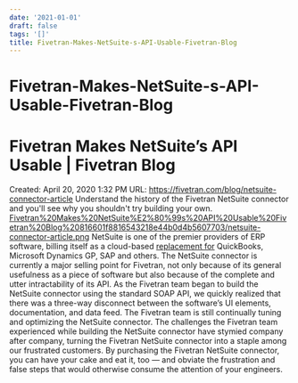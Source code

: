 ```yaml
---
date: '2021-01-01'
draft: false
tags: '[]'
title: Fivetran-Makes-NetSuite-s-API-Usable-Fivetran-Blog
---
```


# Fivetran-Makes-NetSuite-s-API-Usable-Fivetran-Blog

# Fivetran Makes NetSuite’s API Usable | Fivetran Blog
Created: April 20, 2020 1:32 PM
URL: https://fivetran.com/blog/netsuite-connector-article
Understand the history of the Fivetran NetSuite connector and you'll see why you shouldn't try building your own.
[Fivetran%20Makes%20NetSuite%E2%80%99s%20API%20Usable%20Fivetran%20Blog%20816601f8816543218e44b0d4b5607703/netsuite-connector-article.png](Fivetran%20Makes%20NetSuite%E2%80%99s%20API%20Usable%20Fivetran%20Blog%20816601f8816543218e44b0d4b5607703/netsuite-connector-article.png)
NetSuite is one of the premier providers of ERP software, billing itself as a cloud-based [replacement for](http://www.netsuite.com/portal/solutions.shtml) QuickBooks, Microsoft Dynamics GP, SAP and others.
The NetSuite connector is currently a major selling point for Fivetran, not only because of its general usefulness as a piece of software but also because of the complete and utter intractability of its API.
As the Fivetran team began to build the NetSuite connector using the standard SOAP API, we quickly realized that there was a three-way disconnect between the software’s UI elements, documentation, and data feed.
The Fivetran team is still continually tuning and optimizing the NetSuite connector.
The challenges the Fivetran team experienced while building the NetSuite connector have stymied company after company, turning the Fivetran NetSuite connector into a staple among our frustrated customers.
By purchasing the Fivetran NetSuite connector, you can have your cake and eat it, too — and obviate the frustration and false steps that would otherwise consume the attention of your engineers.
